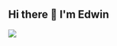 ## Hi there 👋 I'm Edwin

![](https://pandao.github.io/editor.md/images/logos/editormd-logo-180x180.png)

